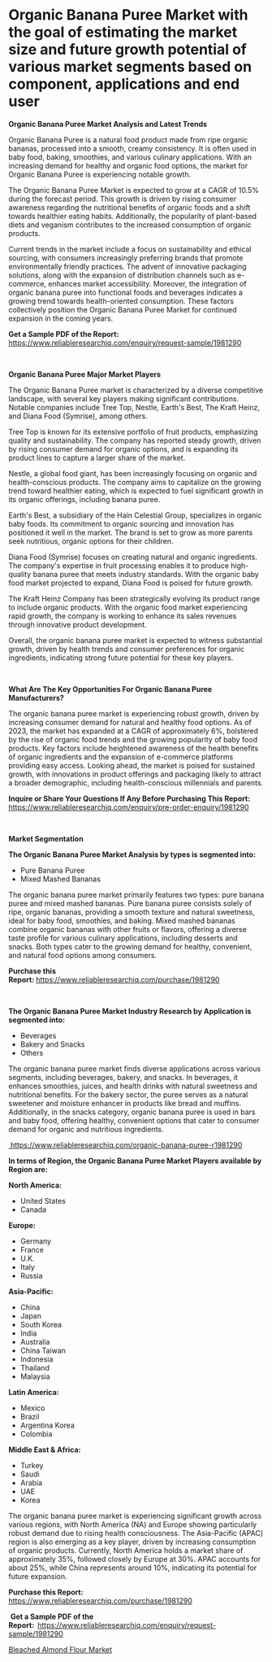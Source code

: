 <p><h1>Organic Banana Puree Market with the goal of estimating the market size and future growth potential of various market segments based on component, applications and end user</h1></p><p><strong>Organic Banana Puree Market Analysis and Latest Trends</strong></p>
<p><p>Organic Banana Puree is a natural food product made from ripe organic bananas, processed into a smooth, creamy consistency. It is often used in baby food, baking, smoothies, and various culinary applications. With an increasing demand for healthy and organic food options, the market for Organic Banana Puree is experiencing notable growth.</p><p>The Organic Banana Puree Market is expected to grow at a CAGR of 10.5% during the forecast period. This growth is driven by rising consumer awareness regarding the nutritional benefits of organic foods and a shift towards healthier eating habits. Additionally, the popularity of plant-based diets and veganism contributes to the increased consumption of organic products.</p><p>Current trends in the market include a focus on sustainability and ethical sourcing, with consumers increasingly preferring brands that promote environmentally friendly practices. The advent of innovative packaging solutions, along with the expansion of distribution channels such as e-commerce, enhances market accessibility. Moreover, the integration of organic banana puree into functional foods and beverages indicates a growing trend towards health-oriented consumption. These factors collectively position the Organic Banana Puree Market for continued expansion in the coming years.</p></p>
<p><strong>Get a Sample PDF of the Report:&nbsp;</strong> <a href="https://www.reliableresearchiq.com/enquiry/request-sample/1981290?utm_campaign=3503&utm_medium=2&utm_source=Github&utm_content=ia&utm_term=07042025&utm_id=organic-banana-puree">https://www.reliableresearchiq.com/enquiry/request-sample/1981290</a></p>
<p>&nbsp;</p>
<p><strong>Organic Banana Puree Major Market Players</strong></p>
<p><p>The Organic Banana Puree market is characterized by a diverse competitive landscape, with several key players making significant contributions. Notable companies include Tree Top, Nestle, Earth's Best, The Kraft Heinz, and Diana Food (Symrise), among others.</p><p>Tree Top is known for its extensive portfolio of fruit products, emphasizing quality and sustainability. The company has reported steady growth, driven by rising consumer demand for organic options, and is expanding its product lines to capture a larger share of the market.</p><p>Nestle, a global food giant, has been increasingly focusing on organic and health-conscious products. The company aims to capitalize on the growing trend toward healthier eating, which is expected to fuel significant growth in its organic offerings, including banana puree.</p><p>Earth's Best, a subsidiary of the Hain Celestial Group, specializes in organic baby foods. Its commitment to organic sourcing and innovation has positioned it well in the market. The brand is set to grow as more parents seek nutritious, organic options for their children.</p><p>Diana Food (Symrise) focuses on creating natural and organic ingredients. The company's expertise in fruit processing enables it to produce high-quality banana puree that meets industry standards. With the organic baby food market projected to expand, Diana Food is poised for future growth.</p><p>The Kraft Heinz Company has been strategically evolving its product range to include organic products. With the organic food market experiencing rapid growth, the company is working to enhance its sales revenues through innovative product development.</p><p>Overall, the organic banana puree market is expected to witness substantial growth, driven by health trends and consumer preferences for organic ingredients, indicating strong future potential for these key players.</p></p>
<p>&nbsp;</p>
<p><strong>What Are The Key Opportunities For Organic Banana Puree Manufacturers?</strong></p>
<p><p>The organic banana puree market is experiencing robust growth, driven by increasing consumer demand for natural and healthy food options. As of 2023, the market has expanded at a CAGR of approximately 6%, bolstered by the rise of organic food trends and the growing popularity of baby food products. Key factors include heightened awareness of the health benefits of organic ingredients and the expansion of e-commerce platforms providing easy access. Looking ahead, the market is poised for sustained growth, with innovations in product offerings and packaging likely to attract a broader demographic, including health-conscious millennials and parents.</p></p>
<p><strong>Inquire or Share Your Questions If Any Before Purchasing This Report:</strong> <a href="https://www.reliableresearchiq.com/enquiry/pre-order-enquiry/1981290?utm_campaign=3503&utm_medium=2&utm_source=Github&utm_content=ia&utm_term=07042025&utm_id=organic-banana-puree">https://www.reliableresearchiq.com/enquiry/pre-order-enquiry/1981290</a></p>
<p>&nbsp;</p>
<p><strong>Market Segmentation</strong></p>
<p><strong>The Organic Banana Puree Market Analysis by types is segmented into:</strong></p>
<p><ul><li>Pure Banana Puree</li><li>Mixed Mashed Bananas</li></ul></p>
<p><p>The organic banana puree market primarily features two types: pure banana puree and mixed mashed bananas. Pure banana puree consists solely of ripe, organic bananas, providing a smooth texture and natural sweetness, ideal for baby food, smoothies, and baking. Mixed mashed bananas combine organic bananas with other fruits or flavors, offering a diverse taste profile for various culinary applications, including desserts and snacks. Both types cater to the growing demand for healthy, convenient, and natural food options among consumers.</p></p>
<p><strong>Purchase this Report:&nbsp;</strong><a href="https://www.reliableresearchiq.com/purchase/1981290?utm_campaign=3503&utm_medium=2&utm_source=Github&utm_content=ia&utm_term=07042025&utm_id=organic-banana-puree">https://www.reliableresearchiq.com/purchase/1981290</a></p>
<p>&nbsp;</p>
<p><strong>The Organic Banana Puree Market Industry Research by Application is segmented into:</strong></p>
<p><ul><li>Beverages</li><li>Bakery and Snacks</li><li>Others</li></ul></p>
<p><p>The organic banana puree market finds diverse applications across various segments, including beverages, bakery, and snacks. In beverages, it enhances smoothies, juices, and health drinks with natural sweetness and nutritional benefits. For the bakery sector, the puree serves as a natural sweetener and moisture enhancer in products like bread and muffins. Additionally, in the snacks category, organic banana puree is used in bars and baby food, offering healthy, convenient options that cater to consumer demand for organic and nutritious ingredients.</p></p>
<p><a href="https://www.reliableresearchiq.com/organic-banana-puree-r1981290?utm_campaign=3503&utm_medium=2&utm_source=Github&utm_content=ia&utm_term=07042025&utm_id=organic-banana-puree">&nbsp;https://www.reliableresearchiq.com/organic-banana-puree-r1981290</a></p>
<p><strong>In terms of Region, the Organic Banana Puree Market Players available by Region are:</strong></p>
<p>
    <p> <strong> North America: </strong>
        <ul>
            <li>United States</li>
            <li>Canada</li>
        </ul>
        </p> 
    <p> <strong> Europe: </strong>
        <ul>
            <li>Germany</li>
            <li>France</li>
            <li>U.K.</li>
            <li>Italy</li>
            <li>Russia</li>
        </ul>
        </p> 
    <p> <strong> Asia-Pacific: </strong>
        <ul>
            <li>China</li>
            <li>Japan</li>
            <li>South Korea</li>
            <li>India</li>
            <li>Australia</li>
            <li>China Taiwan</li>
            <li>Indonesia</li>
            <li>Thailand</li>
            <li>Malaysia</li>
        </ul>
        </p> 
    <p> <strong> Latin America: </strong>
        <ul>
            <li>Mexico</li>
            <li>Brazil</li>
            <li>Argentina Korea</li>
            <li>Colombia</li>
        </ul>
        </p> 
    <p> <strong> Middle East & Africa: </strong>
        <ul>
            <li>Turkey</li>
            <li>Saudi</li>
            <li>Arabia</li>
            <li>UAE</li>
            <li>Korea</li>
        </ul>
    </p>
    </p>
<p><p>The organic banana puree market is experiencing significant growth across various regions, with North America (NA) and Europe showing particularly robust demand due to rising health consciousness. The Asia-Pacific (APAC) region is also emerging as a key player, driven by increasing consumption of organic products. Currently, North America holds a market share of approximately 35%, followed closely by Europe at 30%. APAC accounts for about 25%, while China represents around 10%, indicating its potential for future expansion.</p></p>
<p><strong>Purchase this Report: </strong><a href="https://www.reliableresearchiq.com/purchase/1981290?utm_campaign=3503&utm_medium=2&utm_source=Github&utm_content=ia&utm_term=07042025&utm_id=organic-banana-puree">https://www.reliableresearchiq.com/purchase/1981290</a></p>
<p>&nbsp;<strong>Get a Sample PDF of the Report:&nbsp;&nbsp;</strong><a href="https://www.reliableresearchiq.com/enquiry/request-sample/1981290?utm_campaign=3503&utm_medium=2&utm_source=Github&utm_content=ia&utm_term=07042025&utm_id=organic-banana-puree">https://www.reliableresearchiq.com/enquiry/request-sample/1981290</a></p>
<p><strong></strong></p>
<p><p><a href="https://github.com/storcweithzg/Market-Research-Report-List-1/blob/main/bleached-almond-flour-market.md?utm_campaign=3503&utm_medium=2&utm_source=Github&utm_content=ia&utm_term=07042025&utm_id=organic-banana-puree">Bleached Almond Flour Market</a></p></p>